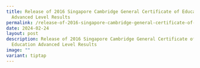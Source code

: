 ```yaml
---
title: Release of 2016 Singapore Cambridge General Certificate of Education
  Advanced Level Results
permalink: /release-of-2016-singapore-cambridge-general-certificate-of-education-advanced-level-results/
date: 2024-02-24
layout: post
description: Release of 2016 Singapore Cambridge General Certificate of
  Education Advanced Level Results
image: ""
variant: tiptap
---
```


